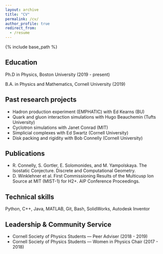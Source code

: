 ```yaml
---
layout: archive
title: "CV"
permalink: /cv/
author_profile: true
redirect_from:
  - /resume
---
```


{% include base_path %}

## Education
Ph.D in Physics, Boston University (2019 - present)

B.A. in Physics and Mathematics, Cornell University (2019)

## Past research projects
 * Hadron production experiment (EMPHATIC) with Ed Kearns (BU)
 * Quark and gluon interaction simulations with Hugo Beauchemin (Tufts University)
 * Cyclotron simulations with Janet Conrad (MIT)
 * Simplicial complexes with Ed Swartz (Cornell University)
 * Disk packing and rigidity with Bob Connelly (Cornell University)

## Publications
* R. Connelly, S. Gortler, E. Solomonides, and M. Yampolskaya. The Isostatic Conjecture. Discrete and Computational Geometry.
* D. Winklehner et al. First Commissioning Results of the Multicusp Ion Source at MIT (MIST-1) for H2+. AIP Conference Proceedings.

## Technical skills
Python, C++, Java, MATLAB, Git, Bash, SolidWorks, Autodesk Inventor

## Leadership & Community Service
 * Cornell Society of Physics Students — Peer Adviser	(2018 - 2019)
 * Cornell Society of Physics Students — Women in Physics Chair	(2017 - 2018)
